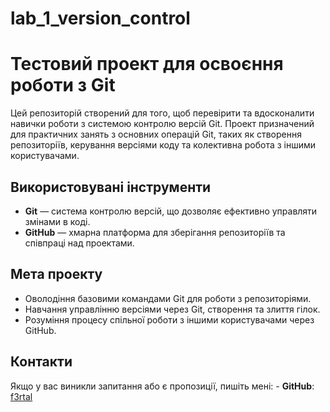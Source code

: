 # lab_1_version_control
# Тестовий проект для освоєння роботи з Git

Цей репозиторій створений для того, щоб перевірити та вдосконалити навички роботи з системою контролю версій Git. Проект призначений для практичних занять з основних операцій Git, таких як створення репозиторіїв, керування версіями коду та колективна робота з іншими користувачами.

## Використовувані інструменти
- **Git** — система контролю версій, що дозволяє ефективно управляти змінами в коді.
- **GitHub** — хмарна платформа для зберігання репозиторіїв та співпраці над проектами.

## Мета проекту
- Оволодіння базовими командами Git для роботи з репозиторіями.
- Навчання управлінню версіями через Git, створення та злиття гілок.
- Розуміння процесу спільної роботи з іншими користувачами через GitHub.

## Контакти
Якщо у вас виникли запитання або є пропозиції, пишіть мені: - **GitHub**: 
[f3rtal](https://github.com/f3rtal)
